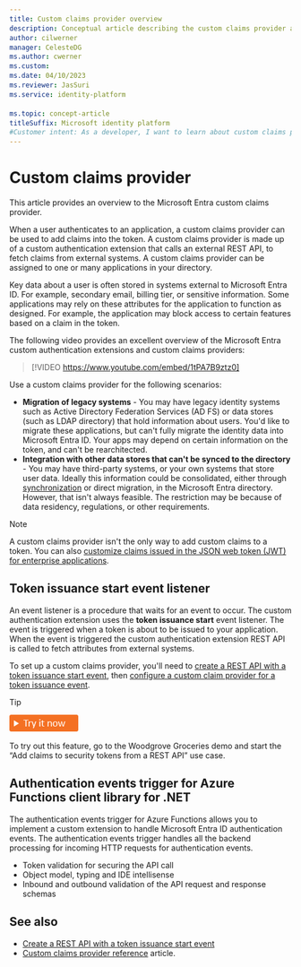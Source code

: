 ```yaml
---
title: Custom claims provider overview
description: Conceptual article describing the custom claims provider as part of the custom authentication extension framework.
author: cilwerner
manager: CelesteDG
ms.author: cwerner
ms.custom: 
ms.date: 04/10/2023
ms.reviewer: JasSuri
ms.service: identity-platform

ms.topic: concept-article
titleSuffix: Microsoft identity platform
#Customer intent: As a developer, I want to learn about custom claims provider so that I can augment tokens with claims from an external identity system or role management system.
---
```


# Custom claims provider

This article provides an overview to the Microsoft Entra custom claims provider.

When a user authenticates to an application, a custom claims provider can be used to add  claims into the token. A custom claims provider is made up of a custom authentication extension that calls an external REST API, to fetch claims from external systems. A custom claims provider can be assigned to one or many applications in your directory.

Key data about a user is often stored in systems external to Microsoft Entra ID. For example, secondary email, billing tier, or sensitive information. Some applications may rely on these attributes for the application to function as designed. For example, the application may block access to certain features based on a claim in the token.

The following video provides an excellent overview of the Microsoft Entra custom authentication extensions and custom claims providers:

> [!VIDEO https://www.youtube.com/embed/1tPA7B9ztz0]

Use a custom claims provider for the following scenarios:

- **Migration of legacy systems** - You may have legacy identity systems such as Active Directory Federation Services (AD FS) or data stores (such as LDAP directory) that hold information about users. You'd like to migrate these applications, but can't fully migrate the identity data into Microsoft Entra ID. Your apps may depend on certain information on the token, and can't be rearchitected.
- **Integration with other data stores that can't be synced to the directory** - You may have third-party systems, or your own systems that store user data. Ideally this information could be consolidated, either through [synchronization](~/identity/hybrid/cloud-sync/what-is-cloud-sync.md) or direct migration, in the Microsoft Entra directory. However, that isn't always feasible. The restriction may be because of data residency, regulations, or other requirements.

> [!NOTE]
>
> A custom claims provider isn't the only way to add custom claims to a token. You can also [customize claims issued in the JSON web token (JWT) for enterprise applications](./jwt-claims-customization.md).

## Token issuance start event listener

An event listener is a procedure that waits for an event to occur. The custom authentication extension uses the **token issuance start** event listener. The  event is triggered when a token is about to be issued to your application. When the event is triggered the custom authentication extension REST API is called to fetch attributes from external systems.

To set up a custom claims provider, you'll need to [create a REST API with a token issuance start event](./custom-extension-tokenissuancestart-setup.md), then [configure a custom claim provider for a token issuance event](./custom-extension-tokenissuancestart-configuration.md).

> [!TIP]
> [![Try it now](./media/common/try-it-now.png)](https://woodgrovedemo.com/#usecase=TokenAugmentation)
> 
> To try out this feature, go to the Woodgrove Groceries demo and start the “Add claims to security tokens from a REST API” use case.

## Authentication events trigger for Azure Functions client library for .NET

<!--As an API developer, to be able to handle token issuance start custom extensions, I need to easily interact with the request object and easily build a response object without necessarily needing to know the exact format of the request or response

I should be able to build an Azure function in minutes as a basic function structure is there, the request is read for a particular event and there's no need to specify the format. As long as you know its token issuance event, once the request is parsed automatically into a tokenissuancestart event request and the response you are responding with, you can respond for that particular event.

For local testing of a URL, you'd get one similar to https://localhost:7071/api/onTokenIssuanceStart

AuthenticationEventResponse -> Whatever is coming in, parse it to the correct response
-->

The authentication events trigger for Azure Functions allows you to implement a custom extension to handle Microsoft Entra ID authentication events. The authentication events trigger handles all the backend processing for incoming HTTP requests for authentication events.

- Token validation for securing the API call
- Object model, typing and IDE intellisense
- Inbound and outbound validation of the API request and response schemas

## See also

- [Create a REST API with a token issuance start event](custom-extension-tokenissuancestart-setup.md)
- [Custom claims provider reference](custom-claims-provider-reference.md) article.